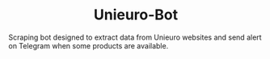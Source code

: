 <h1 align="center">Unieuro-Bot</h1>
<p>
Scraping bot designed to extract data from Unieuro websites and send alert on Telegram when some products are available.
</p>
